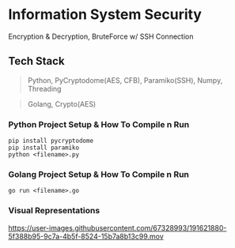 # Information System Security
Encryption & Decryption, BruteForce w/ SSH Connection

## Tech Stack
> Python, PyCryptodome(AES, CFB), Paramiko(SSH), Numpy, Threading

> Golang, Crypto(AES)

### Python Project Setup & How To Compile n Run
```
pip install pycryptodome
pip install paramiko
python <filename>.py
```
### Golang Project Setup & How To Compile n Run
```
go run <filename>.go
```

### Visual Representations
https://user-images.githubusercontent.com/67328993/191621880-5f388b95-9c7a-4b5f-8524-15b7a8b13c99.mov
